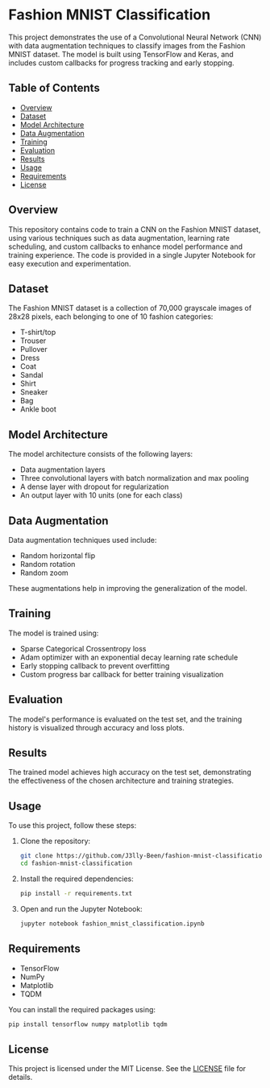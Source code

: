 # Fashion MNIST Classification

This project demonstrates the use of a Convolutional Neural Network (CNN) with data augmentation techniques to classify images from the Fashion MNIST dataset. The model is built using TensorFlow and Keras, and includes custom callbacks for progress tracking and early stopping.

## Table of Contents

- [Overview](#overview)
- [Dataset](#dataset)
- [Model Architecture](#model-architecture)
- [Data Augmentation](#data-augmentation)
- [Training](#training)
- [Evaluation](#evaluation)
- [Results](#results)
- [Usage](#usage)
- [Requirements](#requirements)
- [License](#license)

## Overview

This repository contains code to train a CNN on the Fashion MNIST dataset, using various techniques such as data augmentation, learning rate scheduling, and custom callbacks to enhance model performance and training experience. The code is provided in a single Jupyter Notebook for easy execution and experimentation.

## Dataset

The Fashion MNIST dataset is a collection of 70,000 grayscale images of 28x28 pixels, each belonging to one of 10 fashion categories:
- T-shirt/top
- Trouser
- Pullover
- Dress
- Coat
- Sandal
- Shirt
- Sneaker
- Bag
- Ankle boot

## Model Architecture

The model architecture consists of the following layers:
- Data augmentation layers
- Three convolutional layers with batch normalization and max pooling
- A dense layer with dropout for regularization
- An output layer with 10 units (one for each class)

## Data Augmentation

Data augmentation techniques used include:
- Random horizontal flip
- Random rotation
- Random zoom

These augmentations help in improving the generalization of the model.

## Training

The model is trained using:
- Sparse Categorical Crossentropy loss
- Adam optimizer with an exponential decay learning rate schedule
- Early stopping callback to prevent overfitting
- Custom progress bar callback for better training visualization

## Evaluation

The model's performance is evaluated on the test set, and the training history is visualized through accuracy and loss plots.

## Results

The trained model achieves high accuracy on the test set, demonstrating the effectiveness of the chosen architecture and training strategies.

## Usage

To use this project, follow these steps:

1. Clone the repository:
    ```sh
    git clone https://github.com/J3lly-Been/fashion-mnist-classification.git
    cd fashion-mnist-classification
    ```

2. Install the required dependencies:
    ```sh
    pip install -r requirements.txt
    ```

3. Open and run the Jupyter Notebook:
    ```sh
    jupyter notebook fashion_mnist_classification.ipynb
    ```

## Requirements

- TensorFlow
- NumPy
- Matplotlib
- TQDM

You can install the required packages using:
```sh
pip install tensorflow numpy matplotlib tqdm
```

## License

This project is licensed under the MIT License. See the [LICENSE](LICENSE) file for details.
